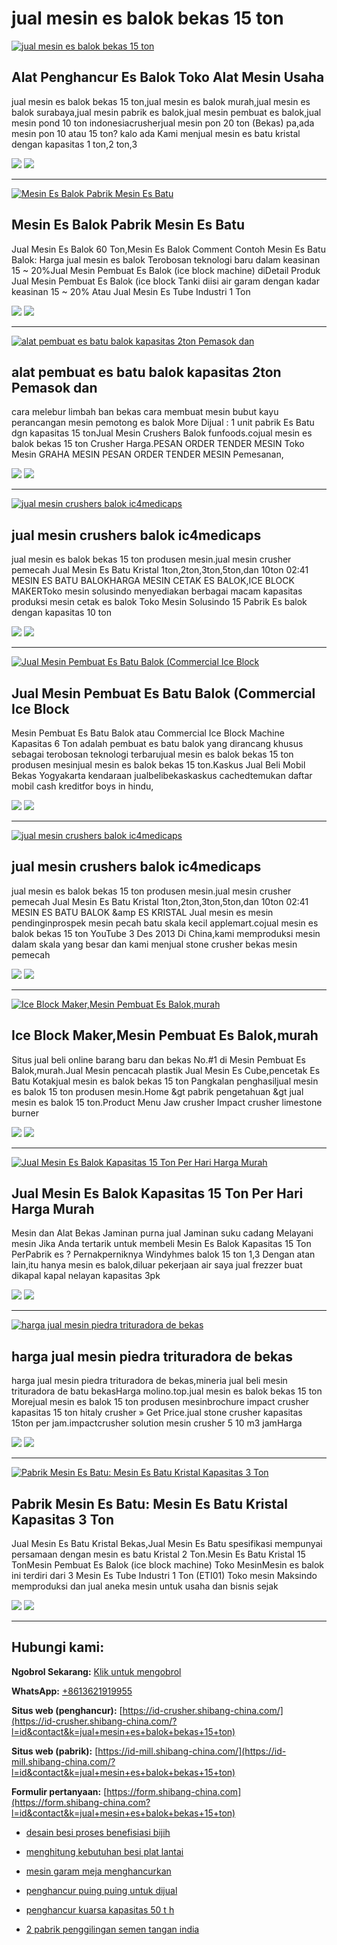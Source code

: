 # jual mesin es balok bekas 15 ton

<a href="https://swt.shibang-china.com/?l=id&img&k=jual+mesin+es+balok+bekas+15+ton" target="_blank">![jual mesin es balok bekas 15 ton](http://static.shibang-china.com/all-800x300/474.jpg)</a>

## Alat Penghancur Es Balok Toko Alat Mesin Usaha
jual mesin es balok bekas 15 ton,jual mesin es balok murah,jual mesin es balok surabaya,jual mesin pabrik es balok,jual mesin pembuat es balok,jual mesin pond 10 ton indonesiacrusherjual mesin pon 20 ton (Bekas) pa,ada mesin pon 10 atau 15 ton? kalo ada Kami menjual mesin es batu kristal dengan kapasitas 1 ton,2 ton,3


<a href="https://whatsapp.shibangsoft.com/WhatsApp.php" target="_blank" title="WhatsApp">![](http://static.shibang-china.com/icon/whatsapp.png)</a> <a href="https://swt.shibang-china.com/?l=id&icon&k=jual+mesin+es+balok+bekas+15+ton" target="_blank">![](http://static.shibang-china.com/icon/chat-id.png)</a>

---

<a href="https://swt.shibang-china.com/?l=id&img&k=jual+mesin+es+balok+bekas+15+ton" target="_blank">![Mesin Es Balok Pabrik Mesin Es Batu](http://static.shibang-china.com/all-800x300/1294.jpg)</a>

## Mesin Es Balok Pabrik Mesin Es Batu
Jual Mesin Es Balok 60 Ton,Mesin Es Balok Comment Contoh Mesin Es Batu Balok: Harga jual mesin es balok Terobosan teknologi baru dalam keasinan 15 ~ 20%Jual Mesin Pembuat Es Balok (ice block machine) diDetail Produk Jual Mesin Pembuat Es Balok (ice block Tanki diisi air garam dengan kadar keasinan 15 ~ 20% Atau Jual Mesin Es Tube Industri 1 Ton


<a href="https://whatsapp.shibangsoft.com/WhatsApp.php" target="_blank" title="WhatsApp">![](http://static.shibang-china.com/icon/whatsapp.png)</a> <a href="https://swt.shibang-china.com/?l=id&icon&k=jual+mesin+es+balok+bekas+15+ton" target="_blank">![](http://static.shibang-china.com/icon/chat-id.png)</a>

---

<a href="https://swt.shibang-china.com/?l=id&img&k=jual+mesin+es+balok+bekas+15+ton" target="_blank">![alat pembuat es batu balok kapasitas 2ton Pemasok dan](http://static.shibang-china.com/all-800x300/949.jpg)</a>

## alat pembuat es batu balok kapasitas 2ton Pemasok dan
cara melebur limbah ban bekas cara membuat mesin bubut kayu perancangan mesin pemotong es balok More Dijual : 1 unit pabrik Es Batu dgn kapasitas 15 tonJual Mesin Crushers Balok funfoods.cojual mesin es balok bekas 15 ton Crusher Harga.PESAN ORDER TENDER MESIN Toko Mesin GRAHA MESIN PESAN ORDER TENDER MESIN Pemesanan,


<a href="https://whatsapp.shibangsoft.com/WhatsApp.php" target="_blank" title="WhatsApp">![](http://static.shibang-china.com/icon/whatsapp.png)</a> <a href="https://swt.shibang-china.com/?l=id&icon&k=jual+mesin+es+balok+bekas+15+ton" target="_blank">![](http://static.shibang-china.com/icon/chat-id.png)</a>

---

<a href="https://swt.shibang-china.com/?l=id&img&k=jual+mesin+es+balok+bekas+15+ton" target="_blank">![jual mesin crushers balok ic4medicaps](http://static.shibang-china.com/all-800x300/264.jpg)</a>

## jual mesin crushers balok ic4medicaps
jual mesin es balok bekas 15 ton produsen mesin.jual mesin crusher pemecah Jual Mesin Es Batu Kristal 1ton,2ton,3ton,5ton,dan 10ton 02:41 MESIN ES BATU BALOKHARGA MESIN CETAK ES BALOK,ICE BLOCK MAKERToko mesin solusindo menyediakan berbagai macam kapasitas produksi mesin cetak es balok Toko Mesin Solusindo 15 Pabrik Es balok dengan kapasitas 10 ton


<a href="https://whatsapp.shibangsoft.com/WhatsApp.php" target="_blank" title="WhatsApp">![](http://static.shibang-china.com/icon/whatsapp.png)</a> <a href="https://swt.shibang-china.com/?l=id&icon&k=jual+mesin+es+balok+bekas+15+ton" target="_blank">![](http://static.shibang-china.com/icon/chat-id.png)</a>

---

<a href="https://swt.shibang-china.com/?l=id&img&k=jual+mesin+es+balok+bekas+15+ton" target="_blank">![Jual Mesin Pembuat Es Batu Balok (Commercial Ice Block](http://static.shibang-china.com/all-800x300/8.jpg)</a>

## Jual Mesin Pembuat Es Batu Balok (Commercial Ice Block
Mesin Pembuat Es Batu Balok atau Commercial Ice Block Machine Kapasitas 6 Ton adalah pembuat es batu balok yang dirancang khusus sebagai terobosan teknologi terbarujual mesin es balok bekas 15 ton produsen mesinjual mesin es balok bekas 15 ton.Kaskus Jual Beli Mobil Bekas Yogyakarta kendaraan jualbelibekaskaskus cachedtemukan daftar mobil cash kreditfor boys in hindu,


<a href="https://whatsapp.shibangsoft.com/WhatsApp.php" target="_blank" title="WhatsApp">![](http://static.shibang-china.com/icon/whatsapp.png)</a> <a href="https://swt.shibang-china.com/?l=id&icon&k=jual+mesin+es+balok+bekas+15+ton" target="_blank">![](http://static.shibang-china.com/icon/chat-id.png)</a>

---

<a href="https://swt.shibang-china.com/?l=id&img&k=jual+mesin+es+balok+bekas+15+ton" target="_blank">![jual mesin crushers balok ic4medicaps](http://static.shibang-china.com/all-800x300/835.jpg)</a>

## jual mesin crushers balok ic4medicaps
jual mesin es balok bekas 15 ton produsen mesin.jual mesin crusher pemecah Jual Mesin Es Batu Kristal 1ton,2ton,3ton,5ton,dan 10ton 02:41 MESIN ES BATU BALOK &amp ES KRISTAL Jual mesin es mesin pendinginprospek mesin pecah batu skala kecil applemart.cojual mesin es balok bekas 15 ton YouTube 3 Des 2013 Di China,kami memproduksi mesin dalam skala yang besar dan kami menjual stone crusher bekas mesin pemecah


<a href="https://whatsapp.shibangsoft.com/WhatsApp.php" target="_blank" title="WhatsApp">![](http://static.shibang-china.com/icon/whatsapp.png)</a> <a href="https://swt.shibang-china.com/?l=id&icon&k=jual+mesin+es+balok+bekas+15+ton" target="_blank">![](http://static.shibang-china.com/icon/chat-id.png)</a>

---

<a href="https://swt.shibang-china.com/?l=id&img&k=jual+mesin+es+balok+bekas+15+ton" target="_blank">![Ice Block Maker,Mesin Pembuat Es Balok,murah](http://static.shibang-china.com/all-800x300/1283.jpg)</a>

## Ice Block Maker,Mesin Pembuat Es Balok,murah
Situs jual beli online barang baru dan bekas No.#1 di Mesin Pembuat Es Balok,murah.Jual Mesin pencacah plastik Jual Mesin Es Cube,pencetak Es Batu Kotakjual mesin es balok bekas 15 ton Pangkalan penghasiljual mesin es balok 15 ton produsen mesin.Home &gt pabrik pengetahuan &gt jual mesin es balok 15 ton.Product Menu Jaw crusher Impact crusher limestone burner


<a href="https://whatsapp.shibangsoft.com/WhatsApp.php" target="_blank" title="WhatsApp">![](http://static.shibang-china.com/icon/whatsapp.png)</a> <a href="https://swt.shibang-china.com/?l=id&icon&k=jual+mesin+es+balok+bekas+15+ton" target="_blank">![](http://static.shibang-china.com/icon/chat-id.png)</a>

---

<a href="https://swt.shibang-china.com/?l=id&img&k=jual+mesin+es+balok+bekas+15+ton" target="_blank">![Jual Mesin Es Balok Kapasitas 15 Ton Per Hari Harga Murah](http://static.shibang-china.com/all-800x300/370.jpg)</a>

## Jual Mesin Es Balok Kapasitas 15 Ton Per Hari Harga Murah
Mesin dan Alat Bekas Jaminan purna jual Jaminan suku cadang Melayani mesin Jika Anda tertarik untuk membeli Mesin Es Balok Kapasitas 15 Ton PerPabrik es ? Pernakperniknya Windyhmes balok 15 ton 1,3 Dengan atan lain,itu hanya mesin es balok,diluar pekerjaan air saya jual frezzer buat dikapal kapal nelayan kapasitas 3pk


<a href="https://whatsapp.shibangsoft.com/WhatsApp.php" target="_blank" title="WhatsApp">![](http://static.shibang-china.com/icon/whatsapp.png)</a> <a href="https://swt.shibang-china.com/?l=id&icon&k=jual+mesin+es+balok+bekas+15+ton" target="_blank">![](http://static.shibang-china.com/icon/chat-id.png)</a>

---

<a href="https://swt.shibang-china.com/?l=id&img&k=jual+mesin+es+balok+bekas+15+ton" target="_blank">![harga jual mesin piedra trituradora de bekas](http://static.shibang-china.com/all-800x300/952.jpg)</a>

## harga jual mesin piedra trituradora de bekas
harga jual mesin piedra trituradora de bekas,mineria jual beli mesin trituradora de batu bekasHarga molino.top.jual mesin es balok bekas 15 ton Morejual mesin es balok 15 ton produsen mesinbrochure impact crusher kapasitas 15 ton hitaly crusher » Get Price.jual stone crusher kapasitas 15ton per jam.impactcrusher solution mesin crusher 5 10 m3 jamHarga


<a href="https://whatsapp.shibangsoft.com/WhatsApp.php" target="_blank" title="WhatsApp">![](http://static.shibang-china.com/icon/whatsapp.png)</a> <a href="https://swt.shibang-china.com/?l=id&icon&k=jual+mesin+es+balok+bekas+15+ton" target="_blank">![](http://static.shibang-china.com/icon/chat-id.png)</a>

---

<a href="https://swt.shibang-china.com/?l=id&img&k=jual+mesin+es+balok+bekas+15+ton" target="_blank">![Pabrik Mesin Es Batu: Mesin Es Batu Kristal Kapasitas 3 Ton](http://static.shibang-china.com/all-800x300/304.jpg)</a>

## Pabrik Mesin Es Batu: Mesin Es Batu Kristal Kapasitas 3 Ton
Jual Mesin Es Batu Kristal Bekas,Jual Mesin Es Batu spesifikasi mempunyai persamaan dengan mesin es batu Kristal 2 Ton.Mesin Es Batu Kristal 15 TonMesin Pembuat Es Balok (ice block machine) Toko MesinMesin es balok ini terdiri dari 3 Mesin Es Tube Industri 1 Ton (ETI01) Toko mesin Maksindo memproduksi dan jual aneka mesin untuk usaha dan bisnis sejak


<a href="https://whatsapp.shibangsoft.com/WhatsApp.php" target="_blank" title="WhatsApp">![](http://static.shibang-china.com/icon/whatsapp.png)</a> <a href="https://swt.shibang-china.com/?l=id&icon&k=jual+mesin+es+balok+bekas+15+ton" target="_blank">![](http://static.shibang-china.com/icon/chat-id.png)</a>

---
## Hubungi kami:

**Ngobrol Sekarang:** [Klik untuk mengobrol](https://swt.shibang-china.com?l=id&contact&k=jual+mesin+es+balok+bekas+15+ton)

**WhatsApp:**  [+8613621919955](https://whatsapp.shibangsoft.com/WhatsApp.php)

**Situs web (penghancur):** [https://id-crusher.shibang-china.com/](https://id-crusher.shibang-china.com/?l=id&contact&k=jual+mesin+es+balok+bekas+15+ton)

**Situs web (pabrik):** [https://id-mill.shibang-china.com/](https://id-mill.shibang-china.com/?l=id&contact&k=jual+mesin+es+balok+bekas+15+ton)

**Formulir pertanyaan:** [https://form.shibang-china.com](https://form.shibang-china.com?l=id&contact&k=jual+mesin+es+balok+bekas+15+ton)

* [desain besi proses benefisiasi bijih](../36/desain%20besi%20proses%20benefisiasi%20bijih.md)

* [menghitung kebutuhan besi plat lantai](../38/menghitung%20kebutuhan%20besi%20plat%20lantai.md)

* [mesin garam meja menghancurkan](../34/mesin%20garam%20meja%20menghancurkan.md)

* [penghancur puing puing untuk dijual](../35/penghancur%20puing%20puing%20untuk%20dijual.md)

* [penghancur kuarsa kapasitas 50 t h](../38/penghancur%20kuarsa%20kapasitas%2050%20t%20h.md)

* [2 pabrik penggilingan semen tangan india](../40/2%20pabrik%20penggilingan%20semen%20tangan%20india.md)